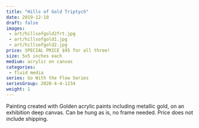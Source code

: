 ```yaml
---
title: "Hills of Gold Triptych"
date: 2019-12-10
draft: false
images:
 - art/hillsofgold2frt.jpg
 - art/hillsofgold1.jpg
 - art/hillsofgold2.jpg
price: SPECIAL PRICE $95 for all three!
size: 5x5 inches each
medium: acrylic on canvas
categories:
 - fluid media
series: Go With the Flow Series
seriesGroup: 2020-4-4-1234
weight: 1
---
```


Painting created with Golden acrylic paints including metallic gold, on an exhibition deep canvas. Can be hung as is, no frame needed. Price does not include shipping.
